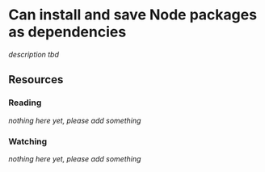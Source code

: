 # Can install and save Node packages as dependencies
_description tbd_
## Resources
### Reading
_nothing here yet, please add something_
### Watching
_nothing here yet, please add something_
